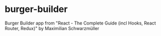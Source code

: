 # burger-builder
Burger Builder app from "React - The Complete Guide (incl Hooks, React Router, Redux)" by Maximilian Schwarzmüller

